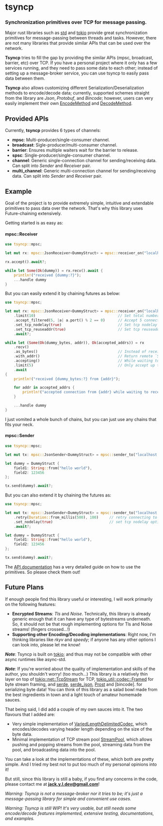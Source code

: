 # tsyncp

### Synchronization primitives over TCP for message passing.

Major rust libraries such as [std] and [tokio] provide great synchronization primitives for
message-passing between threads and tasks. However, there are not many libraries
that provide similar APIs that can be used over the network.

**Tsyncp** tries to fill the gap by providing the similar APIs (mpsc, broadcast, barrier, etc) over TCP. If you
have a personal project where it only has a few services running, and they need to pass some data to each other;
instead of setting up a message-broker service, you can use tsyncp to easily pass data between them.

**Tsyncp** also allows customizing different Serialization/Deserialization methods to encode/decode
data; currently, supported schemes straight from the library are _Json_, _Protobuf_, and _Bincode_; however,
users can very easily implement their own [EncodeMethod] and [DecodeMethod].

## Provided APIs

Currently, **tsyncp** provides 6 types of channels:

-   **mpsc**: Multi-producer/single-consumer channel.
-   **broadcast**: Sigle-producer/multi-consumer channel.
-   **barrier**: Ensures multiple waiters wait for the barrier to release.
-   **spsc**: Single-producer/single-consumer channel.
-   **channel**: Generic single-connection channel for sending/receiving data.
    Can split into _Sender_ and _Receiver_ pair.
-   **multi_channel**: Generic multi-connection channel for sending/receiving data.
    Can split into _Sender_ and _Receiver_ pair.

## Example

Goal of the project is to provide extremely simple, intuitive and extendable primitives to pass data over the network.
That's why this library uses Future-chaining extensively.

Getting started is as easy as:

#### mpsc::Receiver

```rust
use tsyncp::mpsc;

let mut rx: mpsc::JsonReceiver<DummyStruct> = mpsc::receiver_on("localhost:8000").await?;

rx.accept().await?;

while let Some(Ok(dummy)) = rx.recv().await {
    println!("received {dummy:?}");
    ...handle dummy
}
```

But you can easily extend it by chaining futures as below:

```rust
use tsyncp::mpsc;

let mut rx: mpsc::JsonReceiver<DummyStruct> = mpsc::receiver_on("localhost:8000")
    .limit(10)                                      // Set total number of allowed connections to 10.
    .accept_filtered(5, |a| a.port() % 2 == 0)      // Accept 5 connections where the port value is even.
    .set_tcp_nodelay(true)                          // Set tcp nodelay option to true.
    .set_tcp_reuseaddr(true)                        // Set tcp reuseaddr option to true.
    .await?;

while let (Some(Ok(dummy_bytes, addr)), Ok(accepted_addrs)) = rx
    .recv()
    .as_bytes()                                     // Instead of receiving decoded `DummyStruct`, return raw bytes.
    .with_addr()                                    // Return remote `SocketAddr` along with data.
    .accepting()                                    // While waiting to receive, also accept incoming connections.
    .limit(5)                                       // Only accept up to 5 connections. (defaults to receiver's limit if unspecified)
    .await
{
    println!("received {dummy_bytes:?} from {addr}");

    for addr in accepted_addrs {
        println!("accepted connection from {addr} while waiting to receive data");
    }

    ...handle dummy
}
```

I just vomited a whole bunch of chains, but you can just use any chains that fits your neck.

#### mpsc::Sender

```rust
use tsyncp::mpsc;

let mut tx: mpsc::JsonSender<DummyStruct> = mpsc::sender_to("localhost:8000").await?;

let dummy = DummyStruct {
    field1: String::from("hello world"),
    field2: 123456
};

tx.send(dummy).await?;

```

But you can also extend it by chaining the futures as:

```rust
use tsyncp::mpsc;

let mut tx: mpsc::JsonSender<DummyStruct> = mpsc::sender_to("localhost:8000")
    .retry(Duration::from_millis(500), 100)     // retry connecting to receiver 100 times every 500 ms.
    .set_nodelay(true)                          // set tcp nodelay option to `true`
    .await?;

let dummy = DummyStruct {
    field1: String::from("hello world"),
    field2: 123456
};

tx.send(dummy).await?;
```

The [API documentation](https://docs.rs/tsyncp/) has a very detailed guide on how to use the primitives. So please check them out!

## Future Plans

If enough people find this library useful or interesting, I will work primarily on the following features:

-   **Encrypted Streams**: _Tls_ and _Noise_. Technically, this library is already generic enough that it can have any type of bytestreams underneath.
    So, it should not be that rough implementing options for Tls and Noise streams! (fingers crossed...!)
-   **Supporting other Encoding/Decoding implementations**: Right now, I'm thinking libraries like _rkyv_ and _speedy_;
    if anyone has any other options I can look into, please let me know!

**_Note_**: Tsyncp is built on [tokio]; and thus may not be compatible with other async runtimes like async-std.

**_Note_**: If you're worried about the quality of implementation and skills of the author, you shouldn't worry! (too much...)
This library is a relatively thin layer on top of [tokio::net::TcpStream] for TCP,
[tokio_util::codec::Framed] for byte stream framing, and [serde], [serde_json], [Prost] and [bincode]. for serializing byte data!
You can think of this library as a salad bowl made from the best ingredients in town and a light touch of amateur homemade sauces.

That being said, I did add a couple of my own sauces into it. The two flavours that I added are:

-   Very simple implementation of [VariedLengthDelimitedCodec](https://docs.rs/tsyncp/latest/tsyncp/util/frame_codec/struct.VariedLengthDelimitedCodec.html),
    which encodes/decodes varying header length depending on the size of the byte data.
-   Minimal implementation of TCP stream pool [StreamPool](https://docs.rs/tsyncp/latest/tsyncp/util/stream_pool/struct.StreamPool.html),
    which allows pushing and popping streams from the pool, streaming data from the pool, and broadcasting data into the pool.

You can take a look at the implementations of these, which both are pretty simple.
And I tried my best not to put too much of my personal opinions into it!

But still, since this library is still a baby, if you find any concerns in the code, please contact me at **jack.y.l.dev@gmail.com**!

_Warning: Tsyncp is not a message-broker nor it tries to be;
it's just a message-passing library for simple and convenient use cases._

_Warning: Tsyncp is still WIP! It's very usable, but still needs some encode/decode features implemented, extensive testing, documentations, and examples._

[std]: https://doc.rust-lang.org/stable/std/
[tokio]: https://docs.rs/tokio/latest/tokio/index.html
[encodemethod]: https://docs.rs/tsyncp/latest/tsyncp/util/codec/trait.EncodeMethod.html
[decodemethod]: https://docs.rs/tsyncp/latest/tsyncp/util/codec/trait.DecodeMethod.html
[tokio::net::tcpstream]: https://docs.rs/tokio/latest/tokio/net/struct.TcpStream.html
[tokio_util::codec::framed]: https://docs.rs/tokio-util/latest/tokio_util/codec/struct.Framed.html
[serde]: https://crates.io/crates/serde
[serde_json]: https://crates.io/crates/serde_json
[prost]: https://crates.io/crates/prost
